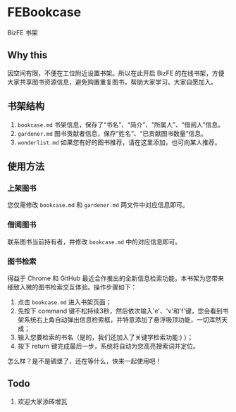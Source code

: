 # FEBookcase

BizFE 书架

## Why this

因空间有限，不便在工位附近设置书架。所以在此开启 BizFE 的在线书架，方便大家共享图书资源信息，避免购置重复图书，帮助大家学习。大家自愿加入。

## 书架结构

1. `bookcase.md` 书架信息，保存了“书名”、“简介”、“所属人”、“借阅人”信息。
2. `gardener.md` 图书贡献者信息，保存“姓名”、“已贡献图书数量”信息。
3. `wonderlist.md` 如果您有好的图书推荐，请在这里添加，也可向某人推荐。

## 使用方法

### 上架图书

您仅需修改 `bookcase.md` 和 `gardener.md` 两文件中对应信息即可。

### 借阅图书

联系图书当前持有者，并修改 `bookcase.md` 中的对应信息即可。

### 图书检索

得益于 Chrome 和 GitHub 最近合作推出的全新信息检索功能，本书架为您带来细致入微的图书检索交互体验。操作步骤如下：

  1. 点击 `bookcase.md` 进入书架页面；
  2. 先按下 command 键不松持续3秒，然后依次输入'e'、'v'和'f'键，您会看到书架系统右上角自动弹出信息检索框，并特意添加了悬浮吸顶功能，一切浑然天成； 
  3. 输入您要检索的书名（是的，我们还加入了关键字检索功能:) ）；
  4. 按下 return 键完成最后一步，系统将自动为您高亮搜索词并定位。

怎么样？是不是碉堡了，还在等什么，快来一起使用吧！

## Todo

1. 欢迎大家添砖增瓦

